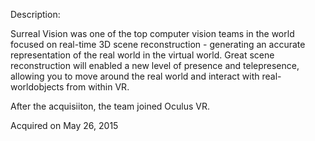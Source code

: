 Description:

Surreal Vision was one of the top computer vision teams in the world focused on real-time 3D scene reconstruction - generating an accurate representation of the real world in the virtual world. Great scene reconstruction will enabled a new level of presence and telepresence, allowing you to move around the real world and interact with real-worldobjects from within VR.

After the acquisiiton, the team joined Oculus VR.

Acquired on May 26, 2015
